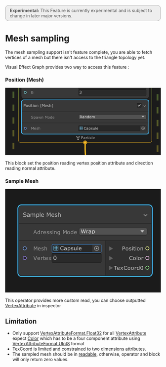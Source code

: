 <div style="border: solid 1px #999; border-radius:12px; background-color:#EEE; padding: 8px; padding-left:14px; color: #555; font-size:14px;"><b>Experimental:</b> This Feature is currently experimental and is subject to change in later major versions.</div>

# Mesh sampling

The mesh sampling support isn't feature complete, you are able to fetch vertices of a mesh but there isn't access to the triangle topology yet.

Visual Effect Graph provides two way to access this feature :

### Position (Mesh)

<img src="Images/PositionMesh.png" style="zoom:78%;" />

This block set the position reading vertex position attribute and direction reading normal attribute.

### Sample Mesh

<img src="Images/SampleMesh.png" alt="image-20200320154843722" style="zoom:67%;" />

This operator provides more custom read, you can choose outputted [VertexAttribute](https://docs.unity3d.com/ScriptReference/Rendering.VertexAttribute.html) in inspector

## Limitation

- Only support [VertexAttributeFormat.Float32](https://docs.unity3d.com/ScriptReference/Rendering.VertexAttributeFormat.Float32.html) for all  [VertexAttribute](https://docs.unity3d.com/ScriptReference/Rendering.VertexAttribute.html) expect [Color](https://docs.unity3d.com/ScriptReference/Rendering.VertexAttribute.Color.html) which has to be a four component attribute using [VertexAttributeFormat.UInt8](https://docs.unity3d.com/ScriptReference/Rendering.VertexAttributeFormat.Float32.html) format
- TexCoord is limited and constrained to two dimensions attributes.
- The sampled mesh should be in [readable](https://docs.unity3d.com/ScriptReference/Mesh-isReadable.html), otherwise, operator and block will only return zero values.

